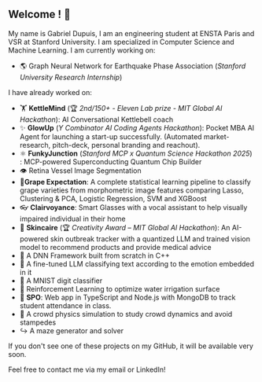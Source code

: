 ## Welcome ! 🐧

My name is Gabriel Dupuis, I am an engineering student at ENSTA Paris and VSR at Stanford University. I am specialized in Computer Science and Machine Learning.
I am currently working on:
- 🌎 Graph Neural Network for Earthquake Phase Association (_Stanford University Research Internship_)
  
I have already worked on:

- 🏋️ **KettleMind** (🏆 _2nd/150+ - Eleven Lab prize - MIT Global AI Hackathon_): AI Conversational Kettlebell coach 
- ✨ **GlowUp** (_Y Combinator AI Coding Agents Hackathon_): Pocket MBA AI Agent for launching a start-up successfully. (Automated market-research, pitch-deck, personal branding and reachout).
- ⚛️ **FunkyJunction** (_Stanford MCP x Quantum Science Hackathon 2025_) : MCP-powered Superconducting Quantum Chip Builder 
- 👁️ Retina Vessel Image Segmentation
- 🍇**Grape Expectation**: A complete statistical learning pipeline to classify grape varieties from morphometric image features comparing Lasso, Clustering & PCA, Logistic Regression, SVM and XGBoost
- 👓 **Clairvoyance**: Smart Glasses with a vocal assistant to help visually impaired individual in their home
- 🧴 **Skincaire** (🏆 _Creativity Award – MIT Global AI Hackathon_): An AI-powered skin outbreak tracker with a quantized LLM and trained vision model to recommend products and provide medical advice
- 🧠 A DNN Framework built from scratch in C++
- 📘 A fine-tuned LLM classifying text according to the emotion embedded in it
- 🔢 A MNIST digit classifier
- 🔵 Reinforcement Learning to optimize water irrigation surface
- 🏫 **SPO**: Web app in TypeScript and Node.js with MongoDB to track student attendance in class.
- 🧍 A crowd physics simulation to study crowd dynamics and avoid stampedes
- ↪️ A maze generator and solver


If you don't see one of these projects on my GitHub, it will be available very soon.

Feel free to contact me via my email or LinkedIn!
